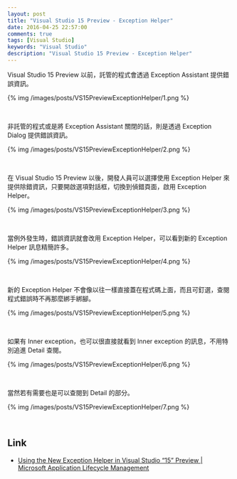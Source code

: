 ```yaml
---
layout: post
title: "Visual Studio 15 Preview - Exception Helper"
date: 2016-04-25 22:57:00
comments: true
tags: [Visual Studio]
keywords: "Visual Studio"
description: "Visual Studio 15 Preview - Exception Helper"
---
```


Visual Studio 15 Preview 以前，託管的程式會透過 Exception Assistant 提供錯誤資訊。  

<!-- More -->

{% img /images/posts/VS15PreviewExceptionHelper/1.png %}

<br/>


非託管的程式或是將 Exception Assistant 關閉的話，則是透過
 Exception Dialog 提供錯誤資訊。  

{% img /images/posts/VS15PreviewExceptionHelper/2.png %}

<br/>


在 Visual Studio 15 Preview 以後，開發人員可以選擇使用 Exception Helper 來提供除錯資訊，只要開啟選項對話框，切換到偵錯頁面，啟用 Exception Helper。  

{% img /images/posts/VS15PreviewExceptionHelper/3.png %}

<br/>


當例外發生時，錯誤資訊就會改用 Exception Helper，可以看到新的 Exception Helper 訊息精簡許多。  

{% img /images/posts/VS15PreviewExceptionHelper/4.png %}

<br/>


新的 Exception Helper 不會像以往一樣直接蓋在程式碼上面，而且可釘選，查閱程式錯誤時不再那麼綁手綁腳。  

{% img /images/posts/VS15PreviewExceptionHelper/5.png %}

<br/>


如果有 Inner exception，也可以很直接就看到 Inner exception 的訊息，不用特別追進 Detail 查閱。  

{% img /images/posts/VS15PreviewExceptionHelper/6.png %}

<br/>


當然若有需要也是可以查閱到 Detail 的部分。  

{% img /images/posts/VS15PreviewExceptionHelper/7.png %}

<br/>

Link
----
* [Using the New Exception Helper in Visual Studio “15” Preview | Microsoft Application Lifecycle Management](https://blogs.msdn.microsoft.com/visualstudioalm/2016/03/31/using-the-new-exception-helper-in-visual-studio-15-preview/)
